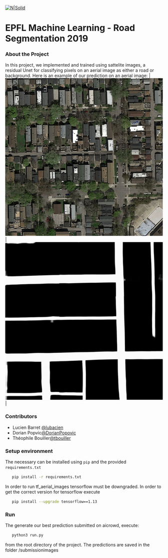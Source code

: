[![N|Solid](https://inside.epfl.ch/corp-id/wp-content/uploads/2019/05/EPFL_Logo_Digital_RGB_PROD-300x130.png)](https://nodesource.com/products/nsolid)

# EPFL Machine Learning - Road Segmentation 2019

### About the Project
In this project, we implemented and trained using sattelite images, a residual
Unet for classifying pixels on an aerial image as either a road or
background.
Here is an example of our prediction on an aerial image:
|![](report/images/readme_im1.png)|![](report/images/readme_im2.png)|

### Contributors
- Lucien Barret [@lubacien](https://github.com/lubacien)
- Dorian Popvic[@DorianPopovic](https://github.com/DorianPopovic)
- Théophile Bouiller[@tbouiller](https://github.com/tbouiller)
### Setup environment
The necessary can be installed using `pip` and the provided `requirements.txt`
```bash
   pip install -r requirements.txt
```
In order to run tf_aerial_images tensorflow must be downgraded. In order to get the correct version for tensorflow execute 
```bash
   pip install --upgrade tensorflow==1.13
```
### Run
The generate our best prediction submitted on aicrowd, execute:
```bash
   python3 run.py
```
from the root directory of the project.
The predictions are saved in the folder /submissionimages
